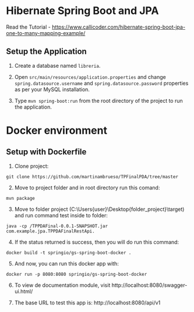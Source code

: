 # Hibernate Spring Boot and JPA

Read the Tutorial - https://www.callicoder.com/hibernate-spring-boot-jpa-one-to-many-mapping-example/

## Setup the Application

1. Create a database named `libreria`.

2. Open `src/main/resources/application.properties` and change `spring.datasource.username` and `spring.datasource.password` properties as per your MySQL installation.

3. Type `mvn spring-boot:run` from the root directory of the project to run the application.

# Docker environment

## Setup with Dockerfile

1. Clone project: 

```
git clone https://github.com/martinambrueso/TPFinalPDA/tree/master
```

2. Move to project folder and in root directory run this comand: 

```
mvn package
```

3. Move to folder project (C:\Users\{user}\Desktop\{folder_project}\target) and run command test inside to folder: 

```
java -cp /TPPDAFinal-0.0.1-SNAPSHOT.jar com.example.jpa.TPPDAFinalRestApi.
```

4. If the status returned is success, then you will do run this command: 

```
docker build -t springio/gs-spring-boot-docker .
```

5. And now, you can run this docker app with: 

```
docker run -p 8080:8080 springio/gs-spring-boot-docker
```

6. To view de documentation module, visit http://localhost:8080/swagger-ui.html/

7. The base URL to test this app is: http://localhost:8080/api/v1
